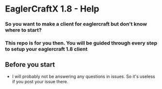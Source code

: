 # EaglerCraftX 1.8 - Help

### So you want to make a client for eaglercraft but don't know where to start?
### This repo is for you then. You will be guided through every step to setup your eaglercraft 1.8 client

## Before you start
- I will probably not be answering any questions in issues. So it's useless if you post your issue there.
